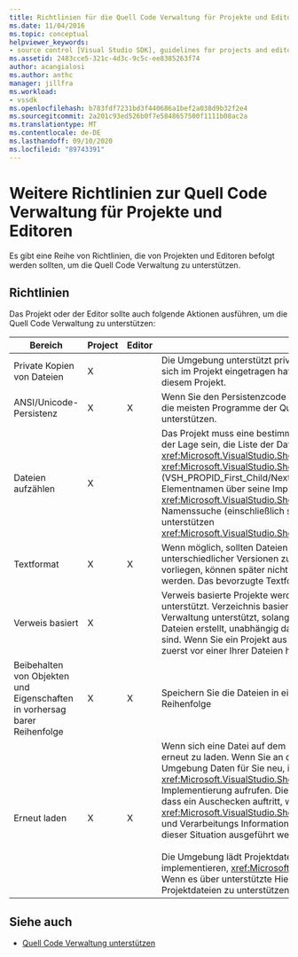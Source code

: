 ```yaml
---
title: Richtlinien für die Quell Code Verwaltung für Projekte und Editoren
ms.date: 11/04/2016
ms.topic: conceptual
helpviewer_keywords:
- source control [Visual Studio SDK], guidelines for projects and editors
ms.assetid: 2483cce5-321c-4d3c-9c5c-ee8385263f74
author: acangialosi
ms.author: anthc
manager: jillfra
ms.workload:
- vssdk
ms.openlocfilehash: b783fdf7231bd3f440686a1bef2a038d9b32f2e4
ms.sourcegitcommit: 2a201c93ed526b0f7e5848657500f1111b08ac2a
ms.translationtype: MT
ms.contentlocale: de-DE
ms.lasthandoff: 09/10/2020
ms.locfileid: "89743391"
---
```

# <a name="additional-source-control-guidelines-for-projects-and-editors"></a>Weitere Richtlinien zur Quell Code Verwaltung für Projekte und Editoren
Es gibt eine Reihe von Richtlinien, die von Projekten und Editoren befolgt werden sollten, um die Quell Code Verwaltung zu unterstützen.

## <a name="guidelines"></a>Richtlinien
 Das Projekt oder der Editor sollte auch folgende Aktionen ausführen, um die Quell Code Verwaltung zu unterstützen:

|Bereich|Project|Editor|Details|
|----------|-------------|------------|-------------|
|Private Kopien von Dateien|X||Die Umgebung unterstützt private Kopien von Dateien. Das heißt, jede Person, die sich im Projekt eingetragen hat, verfügt über eine eigene private Kopie der Dateien in diesem Projekt.|
|ANSI/Unicode-Persistenz|X|X|Wenn Sie den Persistenzcode schreiben, speichern Sie Dateien im ANSI-Format, da die meisten Programme der Quell Code Verwaltung Unicode derzeit nicht unterstützen.|
|Dateien aufzählen|X||Das Projekt muss eine bestimmte Liste aller Dateien darin enthalten, und es muss in der Lage sein, die Liste der Dateien mithilfe von <xref:Microsoft.VisualStudio.Shell.Interop.IVsSccProject2> oder <xref:Microsoft.VisualStudio.Shell.Interop.IVsHierarchy.GetProperty%2A> (VSH_PROPID_First_Child/Next_Sibling) aufzuzählen. Das Projekt sollte außerdem Elementnamen über seine Implementierung verfügbar machen <xref:Microsoft.VisualStudio.Shell.Interop.IVsProject.GetMkDocument%2A> und Namenssuche (einschließlich spezieller Dateien) über seine Implementierung unterstützen <xref:Microsoft.VisualStudio.Shell.Interop.IVsProject.IsDocumentInProject%2A> .|
|Textformat|X|X|Wenn möglich, sollten Dateien im Textformat vorliegen, um die Zusammenführung unterschiedlicher Versionen zu unterstützen. Dateien, die nicht im Textformat vorliegen, können später nicht mit anderen Versionen der Datei zusammengeführt werden. Das bevorzugte Textformat ist XML.|
|Verweis basiert|X||Verweis basierte Projekte werden in der Quell Code Verwaltung problemlos unterstützt. Verzeichnis basierte Projekte werden jedoch auch von der Quell Code Verwaltung unterstützt, solange das Projekt bei Bedarf eine Liste der zugehörigen Dateien erstellt, unabhängig davon, ob diese Dateien auf dem Datenträger vorhanden sind. Wenn Sie ein Projekt aus der Quell Code Verwaltung öffnen, wird die Projektdatei zuerst vor einer Ihrer Dateien heruntergefahren.|
|Beibehalten von Objekten und Eigenschaften in vorhersag barer Reihenfolge|X|X|Speichern Sie die Dateien in einer vorhersagbaren Reihenfolge, z. b. in alphabetischer Reihenfolge|
|Erneut laden|X|X|Wenn sich eine Datei auf dem Datenträger ändert, muss Sie in der Lage sein, Sie erneut zu laden. Wenn Sie an der Quell Code Verwaltung teilnehmen, lädt die Umgebung Daten für Sie neu, indem Sie Ihre- <xref:Microsoft.VisualStudio.Shell.Interop.IVsPersistDocData2.ReloadDocData%2A> Implementierung aufrufen. Die schwierigste groß-und Kleinschreibung besteht darin, dass ein Auschecken auftritt, wenn Sie ivsqueryeditquerysave:: aufgerufen haben <xref:Microsoft.VisualStudio.Shell.Interop.IVsQueryEditQuerySave2.QueryEditFiles%2A> und Verarbeitungs Informationen sind. Der Code zum erneuten Laden muss jedoch in dieser Situation ausgeführt werden können.<br /><br /> Die Umgebung lädt Projektdateien automatisch erneut. Ein Projekt muss jedoch implementieren, <xref:Microsoft.VisualStudio.Shell.Interop.IVsPersistHierarchyItem2> Wenn es über unterstützte Hierarchien verfügt, um das erneute Laden von masted-Projektdateien zu unterstützen.|

## <a name="see-also"></a>Siehe auch
- [Quell Code Verwaltung unterstützen](../../extensibility/internals/supporting-source-control.md)

